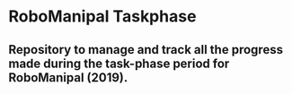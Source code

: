 # RoboManipal Taskphase  

## Repository to manage and track all the progress made during the task-phase period for RoboManipal (2019).

 
